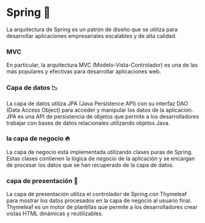 # Spring 🌿
La arquitectura de Spring es un patrón de diseño que se utiliza para desarrollar aplicaciones empresariales escalables y de alta calidad. 
### MVC
En particular, la arquitectura MVC (Modelo-Vista-Controlador) es una de las más populares y efectivas para desarrollar aplicaciones web.
### Capa de datos 📉
La capa de datos utiliza JPA (Java Persistence API) con su interfaz DAO (Data Access Object) para acceder y manipular los datos de la aplicación. JPA es una API de persistencia de objetos que permite a los desarrolladores trabajar con bases de datos relacionales utilizando objetos Java.
### la capa de negocio 🔥
La capa de negocio está implementada utilizando clases puras de Spring. Estas clases contienen la lógica de negocio de la aplicación y se encargan de procesar los datos que se han recuperado de la capa de datos.
### capa de presentación 👊
La capa de presentación utiliza el controlador de Spring con Thymeleaf para mostrar los datos procesados en la capa de negocio al usuario final. Thymeleaf es un motor de plantillas que permite a los desarrolladores crear vistas HTML dinámicas y reutilizables.
 
